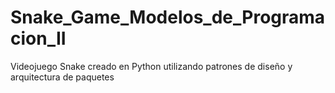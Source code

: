 # Snake_Game_Modelos_de_Programacion_II
Videojuego Snake creado en Python utilizando patrones de diseño y arquitectura de paquetes
